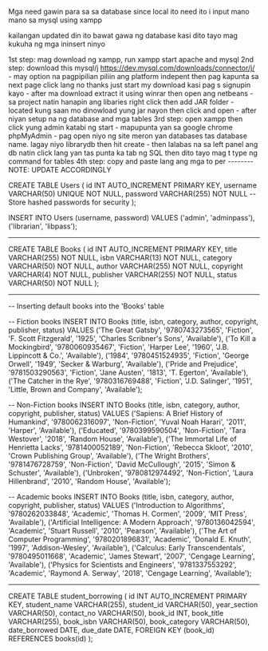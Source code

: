 Mga need gawin para sa sa database since local ito need ito i input mano mano sa mysql using xampp 

kailangan updated din ito bawat gawa ng database kasi dito tayo mag kukuha ng mga ininsert ninyo

1st step: mag download ng xampp, run xampp start apache and mysql
2nd step: download this mysql/j https://dev.mysql.com/downloads/connector/j/
	- may option na pagpipilian piliin ang platform indepent then pag kapunta sa next page click lang no thanks just start my download kasi pag s signupin kayo
	- after ma download extract it using winrar then open ang netbeans 
	- sa project natin hanapin ang libaries right click then add JAR folder
	- located kung saan mo dinowload yung jar nayon then click and open
	- after niyan setup na ng database and mga tables
3rd step: open xampp then click yung admin katabi ng start
	- mapupunta yan sa google chrome phpMyAdmin 
 	- pag open niyo ng site meron yan databases tas database name. lagay niyo librarydb then hit create
	- then lalabas na sa left panel ang db natin click lang yan tas punta ka tab ng SQL then dito tayo mag t type ng command for tables
4th step: copy and paste lang ang mga to per -------- NOTE: UPDATE ACCORDINGLY 

CREATE TABLE Users (
    id INT AUTO_INCREMENT PRIMARY KEY,
    username VARCHAR(50) UNIQUE NOT NULL,
    password VARCHAR(255) NOT NULL  -- Store hashed passwords for security
);

INSERT INTO Users (username, password) VALUES
('admin', 'adminpass'),
('librarian', 'libpass');

-----------------------------------------------------------

CREATE TABLE Books (
    id INT AUTO_INCREMENT PRIMARY KEY,
    title VARCHAR(255) NOT NULL,
    isbn VARCHAR(13) NOT NULL,
    category VARCHAR(50) NOT NULL,
    author VARCHAR(255) NOT NULL,
    copyright VARCHAR(4) NOT NULL,
    publisher VARCHAR(255) NOT NULL,
    status VARCHAR(50) NOT NULL
);

----------------------------------------------------------------------
-- Inserting default books into the 'Books' table

-- Fiction books
INSERT INTO Books (title, isbn, category, author, copyright, publisher, status) VALUES
('The Great Gatsby', '9780743273565', 'Fiction', 'F. Scott Fitzgerald', '1925', 'Charles Scribner\'s Sons', 'Available'),
('To Kill a Mockingbird', '9780060935467', 'Fiction', 'Harper Lee', '1960', 'J.B. Lippincott & Co.', 'Available'),
('1984', '9780451524935', 'Fiction', 'George Orwell', '1949', 'Secker & Warburg', 'Available'),
('Pride and Prejudice', '9781503290563', 'Fiction', 'Jane Austen', '1813', 'T. Egerton', 'Available'),
('The Catcher in the Rye', '9780316769488', 'Fiction', 'J.D. Salinger', '1951', 'Little, Brown and Company', 'Available');

-- Non-Fiction books
INSERT INTO Books (title, isbn, category, author, copyright, publisher, status) VALUES
('Sapiens: A Brief History of Humankind', '9780062316097', 'Non-Fiction', 'Yuval Noah Harari', '2011', 'Harper', 'Available'),
('Educated', '9780399590504', 'Non-Fiction', 'Tara Westover', '2018', 'Random House', 'Available'),
('The Immortal Life of Henrietta Lacks', '9781400052189', 'Non-Fiction', 'Rebecca Skloot', '2010', 'Crown Publishing Group', 'Available'),
('The Wright Brothers', '9781476728759', 'Non-Fiction', 'David McCullough', '2015', 'Simon & Schuster', 'Available'),
('Unbroken', '9780812974492', 'Non-Fiction', 'Laura Hillenbrand', '2010', 'Random House', 'Available');

-- Academic books
INSERT INTO Books (title, isbn, category, author, copyright, publisher, status) VALUES
('Introduction to Algorithms', '9780262033848', 'Academic', 'Thomas H. Cormen', '2009', 'MIT Press', 'Available'),
('Artificial Intelligence: A Modern Approach', '9780136042594', 'Academic', 'Stuart Russell', '2010', 'Pearson', 'Available'),
('The Art of Computer Programming', '9780201896831', 'Academic', 'Donald E. Knuth', '1997', 'Addison-Wesley', 'Available'),
('Calculus: Early Transcendentals', '9780495011668', 'Academic', 'James Stewart', '2007', 'Cengage Learning', 'Available'),
('Physics for Scientists and Engineers', '9781337553292', 'Academic', 'Raymond A. Serway', '2018', 'Cengage Learning', 'Available');

-------------------------------------------------------------
CREATE TABLE student_borrowing (
    id INT AUTO_INCREMENT PRIMARY KEY,
    student_name VARCHAR(255),
    student_id VARCHAR(50),
    year_section VARCHAR(50),
    contact_no VARCHAR(50),
    book_id INT,
    book_title VARCHAR(255),
    book_isbn VARCHAR(50),
    book_category VARCHAR(50),
    date_borrowed DATE,
    due_date DATE,
    FOREIGN KEY (book_id) REFERENCES books(id)
);


